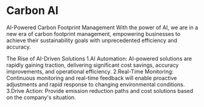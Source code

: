 # Carbon AI
AI-Powered Carbon Footprint Management
With the power of AI, we are in a new era of carbon footprint management, empowering businesses to achieve their sustainability goals with unprecedented efficiency and accuracy.

The Rise of AI-Driven Solutions
1.AI Automation:
AI-powered solutions are rapidly gaining traction, delivering significant cost savings, accuracy improvements, and operational efficiency.
2.Real-Time Monitoring:
Continuous monitoring and real-time feedback will enable proactive adjustments and rapid response to changing environmental conditions.
3.Drive Action:
Provide emission reduction paths and cost solutions based on the company's situation.




